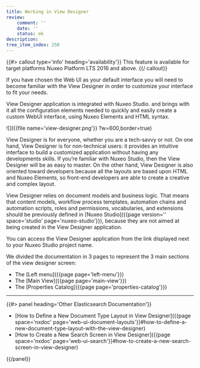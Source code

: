 ```yaml
---
title: Working in View Designer
review:
    comment: ''
    date: ''
    status: ok
description:
tree_item_index: 250
---
```

{{#> callout type='info' heading='availability'}}
This feature is available for target platforms Nuxeo Platform LTS 2016 and above.
{{/ callout}}

If you have chosen the Web UI as your default interface you will need to become familiar with the View Designer in order to customize your interface to fit your needs.

View Designer application is integrated with Nuxeo Studio. and brings with it all the configuration elements needed to quickly and easily create a custom WebUI interface, using Nuxeo Elements and HTML syntax.

![]({{file name='view-designer.png'}} ?w=600,border=true)

View Designer is for everyone, whether you are a tech-savvy or not. On one hand, View Designer is for non-technical users: it provides an intuitive interface to build a customized application without having any developments skills. If you’re familiar with Nuxeo Studio, then the View Designer will be as easy to master. On the other hand, View Designer is also oriented toward developers because all the layouts are based upon HTML and Nuxeo Elements, so front-end developers are able to create a creative and complex layout.

View Designer relies on document models and business logic. That means that content models, workflow process templates, automation chains and automation scripts, roles and permissions, vocabularies, and extensions should be previously defined in [Nuxeo Studio]({{page version='' space='studio' page='nuxeo-studio'}}), because they are not aimed at being created in the View Designer application.

You can access the View Designer application from the link displayed next to your Nuxeo Studio project name.

We divided the documentation in 3 pages to represent the 3 main sections of the view designer screen:
- The [Left menu]({{page page='left-menu'}})
- The [Main View]({{page page='main-view'}})
- The [Properties Catalog]({{page page='properties-catalog'}})

* * *

<div class="row" data-equalizer data-equalize-on="medium"><div class="column medium-6">{{#> panel heading='Other Elasticsearch Documentation'}}

- [How to Define a New Document Type Layout in View Designer]({{page space='nxdoc' page='web-ui-document-layouts'}}#how-to-define-a-new-document-type-layout-with-the-view-designer)
- [How to Create a New Search Screen in View Designer]({{page space='nxdoc' page='web-ui-search'}}#how-to-create-a-new-search-screen-in-view-designer)

{{/panel}}
</div>
<div class="column medium-6">

</div>
</div>
